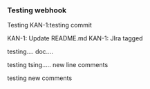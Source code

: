 ### Testing webhook
Testing
KAN-1:testing commit

KAN-1: Update README.md KAN-1: JIra tagged



testing.... doc....

testing tsing.....
new line comments

testing new comments
